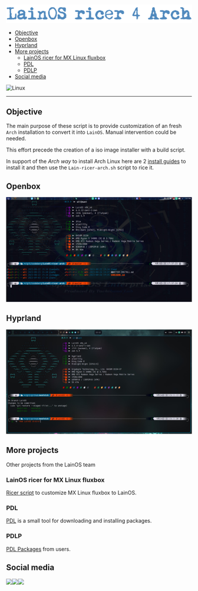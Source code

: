 
![LainOS](images/logo.png)
<!--toc:start-->
- [Objective](#objective)
- [Openbox](#openbox)
- [Hyprland](#hyprland)
- [More projects](#more-projects)
  - [LainOS ricer for MX Linux fluxbox](#lainos-ricer-for-mx-linux-fluxbox)
  - [PDL](#pdl)
  - [PDLP](#pdlp)
- [Social media](#social-media)
<!--toc:end-->

![Linux](https://img.shields.io/badge/-Linux-grey?logo=linux)

---

## Objective

The main purpose of these script is to provide customization of an fresh `Arch` installation to convert it into `LainOS`. Manual intervention could be needed.

This effort precede the creation of a iso image installer with a build script.

In support of the *Arch way* to install Arch Linux here are 2 [install guides](install_guides) to install it and then use the `Lain-ricer-arch.sh` script to rice it.

## Openbox

![LainOS Opebox](images/term.jpg)

## Hyprland

![LainOS Hyprland](images/Hyprland.jpg)

## More projects

Other projects from the LainOS team

### LainOS ricer for MX Linux fluxbox

[Ricer script](https://codeberg.org/LainOS/LainOS-ricer) to customize MX Linux fluxbox to LainOS.

### PDL

[PDL](https://github.com/ashk123/PDL) is a small tool for downloading and installing packages.

### PDLP

[PDL Packages](https://github.com/ashk123/PDLP) from users.

## Social media
<a href="https://www.reddit.com/r/LainOSdevelopers/">
<img align="left" src="https://img.shields.io/badge/Reddit-FF4500?style=for-the-badge&logo=reddit&logoColor=white">
</a>

<a href="https://matrix.to/?fbclid=IwAR3aREfZ0l84eRuLdQ1RWq38Bm2mqvK4irokYoEWnvOibQPT7vqiIq_nhY8#/!hhlpPAPloYluaKwYAb:matrix.org?via=matrix.org">
<img align="left" src="https://img.shields.io/badge/Matrix%20-%20%230047a7?style=for-the-badge&logo=matrix">
</a>

<a href="todo">
<img align="left" src="https://img.shields.io/badge/Discord%20-%20%234900ff?style=for-the-badge&logo=discord">
</a>
